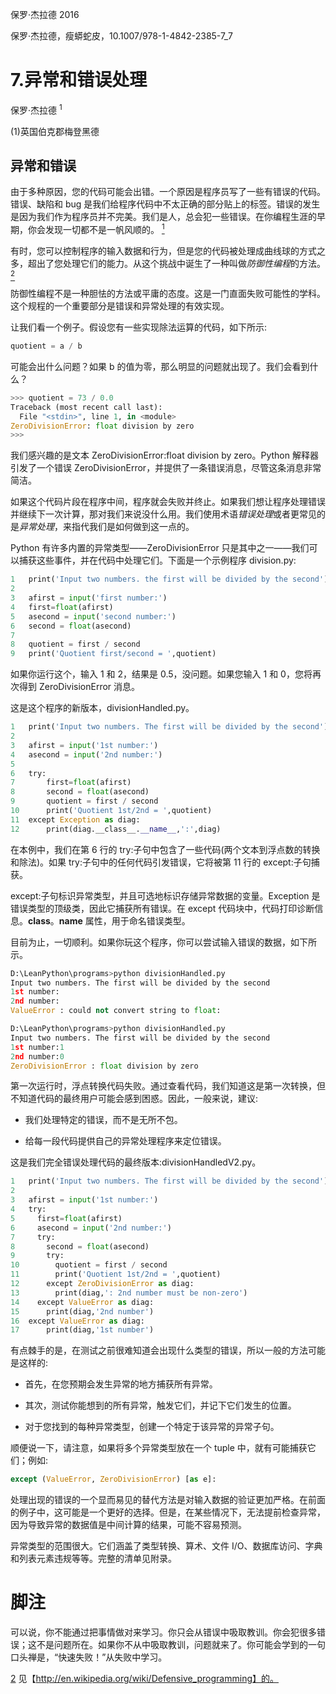 保罗·杰拉德 2016

保罗·杰拉德，瘦蟒蛇皮，10.1007/978-1-4842-2385-7_7

# 7.异常和错误处理

保罗·杰拉德 <sup class="calibre14">1</sup>

(1)英国伯克郡梅登黑德

## 异常和错误

由于多种原因，您的代码可能会出错。一个原因是程序员写了一些有错误的代码。错误、缺陷和 bug 是我们给程序代码中不太正确的部分贴上的标签。错误的发生是因为我们作为程序员并不完美。我们是人，总会犯一些错误。在你编程生涯的早期，你会发现一切都不是一帆风顺的。 [<sup class="calibre4">1</sup>](#Fn1)

有时，您可以控制程序的输入数据和行为，但是您的代码被处理成曲线球的方式之多，超出了您处理它们的能力。从这个挑战中诞生了一种叫做*防御性编程*的方法。 [<sup class="calibre4">2</sup>](#Fn2)

防御性编程不是一种胆怯的方法或平庸的态度。这是一门直面失败可能性的学科。这个规程的一个重要部分是错误和异常处理的有效实现。

让我们看一个例子。假设您有一些实现除法运算的代码，如下所示:

```py
quotient = a / b
```

可能会出什么问题？如果 b 的值为零，那么明显的问题就出现了。我们会看到什么？

```py
>>> quotient = 73 / 0.0
Traceback (most recent call last):
  File "<stdin>", line 1, in <module>
ZeroDivisionError: float division by zero
>>>
```

我们感兴趣的是文本 ZeroDivisionError:float division by zero。Python 解释器引发了一个错误 ZeroDivisionError，并提供了一条错误消息，尽管这条消息非常简洁。

如果这个代码片段在程序中间，程序就会失败并终止。如果我们想让程序处理错误并继续下一次计算，那对我们来说没什么用。我们使用术语*错误处理*或者更常见的是*异常处理*，来指代我们是如何做到这一点的。

Python 有许多内置的异常类型——ZeroDivisionError 只是其中之一——我们可以捕获这些事件，并在代码中处理它们。下面是一个示例程序 division.py:

```py
1   print('Input two numbers. the first will be divided by the second')
2   
3   afirst = input('first number:')
4   first=float(afirst)
5   asecond = input('second number:')
6   second = float(asecond)
7   
8   quotient = first / second
9   print('Quotient first/second = ',quotient)
```

如果你运行这个，输入 1 和 2，结果是 0.5，没问题。如果您输入 1 和 0，您将再次得到 ZeroDivisionError 消息。

这是这个程序的新版本，divisionHandled.py。

```py
1   print('Input two numbers. The first will be divided by the second')
2   
3   afirst = input('1st number:')
4   asecond = input('2nd number:')
5   
6   try:
7       first=float(afirst)
8       second = float(asecond)
9       quotient = first / second
10      print('Quotient 1st/2nd = ',quotient)
11  except Exception as diag:
12      print(diag.__class__.__name__,':',diag)
```

在本例中，我们在第 6 行的 try:子句中包含了一些代码(两个文本到浮点数的转换和除法)。如果 try:子句中的任何代码引发错误，它将被第 11 行的 except:子句捕获。

except:子句标识异常类型，并且可选地标识存储异常数据的变量。Exception 是错误类型的顶级类，因此它捕获所有错误。在 except 代码块中，代码打印诊断信息。__class__。__name__ 属性，用于命名错误类型。

目前为止，一切顺利。如果你玩这个程序，你可以尝试输入错误的数据，如下所示。

```py
D:\LeanPython\programs>python divisionHandled.py
Input two numbers. The first will be divided by the second
1st number:
2nd number:
ValueError : could not convert string to float:

D:\LeanPython\programs>python divisionHandled.py
Input two numbers. The first will be divided by the second
1st number:1
2nd number:0
ZeroDivisionError : float division by zero
```

第一次运行时，浮点转换代码失败。通过查看代码，我们知道这是第一次转换，但不知道代码的最终用户可能会感到困惑。因此，一般来说，建议:

*   我们处理特定的错误，而不是无所不包。

*   给每一段代码提供自己的异常处理程序来定位错误。

这是我们完全错误处理代码的最终版本:divisionHandledV2.py。

```py
1   print('Input two numbers. The first will be divided by the second')
2   
3   afirst = input('1st number:')
4   try:
5     first=float(afirst)
6     asecond = input('2nd number:')
7     try:
8       second = float(asecond)
9       try:
10        quotient = first / second
11        print('Quotient 1st/2nd = ',quotient)
12      except ZeroDivisionError as diag:
13        print(diag,': 2nd number must be non-zero')
14    except ValueError as diag:
15      print(diag,'2nd number')
16  except ValueError as diag:
17      print(diag,'1st number')
```

有点棘手的是，在测试之前很难知道会出现什么类型的错误，所以一般的方法可能是这样的:

*   首先，在您预期会发生异常的地方捕获所有异常。

*   其次，测试你能想到的所有异常，触发它们，并记下它们发生的位置。

*   对于您找到的每种异常类型，创建一个特定于该异常的异常子句。

顺便说一下，请注意，如果将多个异常类型放在一个 tuple 中，就有可能捕获它们；例如:

```py
except (ValueError, ZeroDivisionError) [as e]:
```

处理出现的错误的一个显而易见的替代方法是对输入数据的验证更加严格。在前面的例子中，这可能是一个更好的选择。但是，在某些情况下，无法提前检查异常，因为导致异常的数据值是中间计算的结果，可能不容易预测。

异常类型的范围很大。它们涵盖了类型转换、算术、文件 I/O、数据库访问、字典和列表元素违规等等。完整的清单见附录。

# 脚注

可以说，你不能通过把事情做对来学习。你只会从错误中吸取教训。你会犯很多错误；这不是问题所在。如果你不从中吸取教训，问题就来了。你可能会学到的一句口头禅是，“快速失败！”从失败中学习。

[2](#Fn2_source) 见【http://en.wikipedia.org/wiki/Defensive_programming】的。